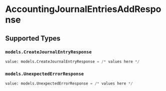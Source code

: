 # AccountingJournalEntriesAddResponse


## Supported Types

### `models.CreateJournalEntryResponse`

```python
value: models.CreateJournalEntryResponse = /* values here */
```

### `models.UnexpectedErrorResponse`

```python
value: models.UnexpectedErrorResponse = /* values here */
```

